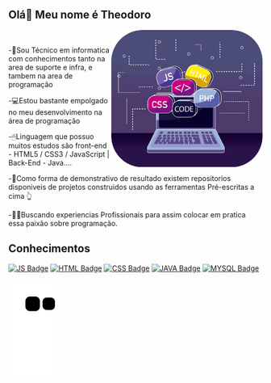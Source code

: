 <h2>Olá👋 Meu nome é Theodoro</h2>
<img src="learning.png" min-width="300px" max-width="300px" width="300px" align="right" alt="Programação">

<br>
<p>-🤔Sou Técnico em informatica com conhecimentos tanto na area de suporte e infra, e tambem na area de programação  <br></p>
<p>-💻Estou bastante empolgado no meu desenvolvimento na área de programação<br></p>
<p>-🖱Linguagem que possuo muitos estudos são front-end - HTML5 / CSS3 / JavaScript | Back-End - Java....<br></p>
<p>-🚨Como forma de demonstrativo de resultado existem repositorios disponiveis de projetos construidos usando as ferramentas Pré-escritas a cima 👆<br></p>
<p>-👨‍🎓Buscando experiencias Profissionais para assim colocar em pratica essa paixão sobre programação.<br></p>

## Conhecimentos 
[![JS Badge](https://img.shields.io/badge/JavaScript-F7DF1E?style=for-the-badge&logo=javascript&logoColor=black&link=https://www.javascript.com/)](https://www.javascript.com/)
[![HTML Badge](https://img.shields.io/badge/HTML5-E34F26?style=for-the-badge&logo=html5&logoColor=white&link=https://www.w3.org/html/)](https://www.w3.org/html/)
[![CSS Badge](https://img.shields.io/badge/CSS3-1572B6?style=for-the-badge&logo=css3&logoColor=white&link=https://www.w3.org/Style/CSS/Overview.en.html)](https://www.w3.org/Style/CSS/Overview.en.html)
[![JAVA Badge](https://img.shields.io/badge/Java-ED8B00?style=for-the-badge&logo=java&logoColor=whitelink=https:https://www.oracle.com/java/technologies/downloads/)](https://www.oracle.com/java/technologies/downloads/)
[![MYSQL Badge](https://img.shields.io/badge/MySQL-00000F?style=for-the-badge&logo=mysql&logoColor=white=https:https://www.mysql.com/)](https://www.mysql.com/)


  ![Snake animation](https://github.com/TheodoroFreitas/TheodoroFreitas/blob/output/github-contribution-grid-snake.svg)
